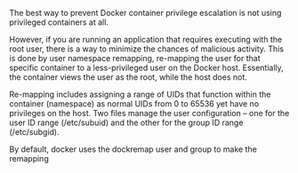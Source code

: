 The best way to prevent Docker container privilege escalation is not using privileged containers at all.

However, if you are running an application that requires executing with the root user, there is a way to minimize the chances of malicious activity. This is done by user namespace remapping, re-mapping the user for that specific container to a less-privileged user on the Docker host. Essentially, the container views the user as the root, while the host does not.

Re-mapping includes assigning a range of UIDs that function within the container (namespace) as normal UIDs from 0 to 65536 yet have no privileges on the host. Two files manage the user configuration – one for the user ID range (/etc/subuid) and the other for the group ID range (/etc/subgid).

By default, docker uses the dockremap user and group to make the remapping
